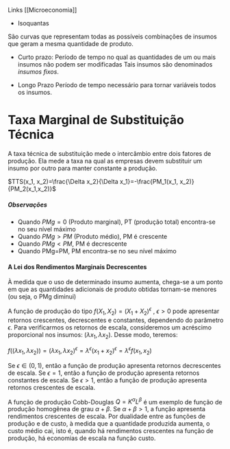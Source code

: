 Links [[Microeconomia]]

* Isoquantas

São curvas que representam todas as possíveis combinações de insumos que geram a mesma quantidade de produto.

* Curto prazo:
Período de tempo no qual as quantidades de um ou mais insumos não podem ser modificadas
Tais insumos são denominados _insumos fixos_.

- Longo Prazo
Período de tempo necessário para tornar variáveis todos os insumos.

# Taxa Marginal de Substituição Técnica
A taxa técnica de substituição mede o intercâmbio entre dois fatores de produção. Ela mede a taxa na qual as empresas devem substituir um insumo por outro para manter constante a produção.

$TTS(x_1, x_2)=\frac{\Delta x_2}{\Delta x_1}=-\frac{PM_1(x_1, x_2)}{PM_2(x_1,x_2)}$



##### Observações

- Quando $PMg=0$ (Produto marginal), PT (produção total) encontra-se no seu nível máximo
- Quando $PMg>PM$ (Produto médio), PM é crescente
- Quando $PMg<PM$, PM é decrescente
- Quando PMg=PM, PM encontra-se no seu nível máximo

#### A Lei dos Rendimentos Marginais Decrescentes

À medida que o uso de determinado insumo aumenta, chega-se a um ponto em que as quantidades adicionais de produto obtidas tornam-se menores (ou seja, o PMg diminui)


A função de produção do tipo $f(X_1, X_2)=(X_1+X_2) ^\epsilon$ , $\epsilon>0$ pode apresentar retornos crescentes, decrescentes e constantes, dependendo do parâmetro $\epsilon$.
Para verificarmos os retornos de escala, consideremos um acréscimo proporcional nos insumos: $(\lambda x_1, \lambda x_2)$. Desse modo, teremos:

$f((\lambda x_1, \lambda x_2))=(\lambda x_1, \lambda x_2)^\epsilon=\lambda^\epsilon(x_1+x_2)^\epsilon=\lambda^\epsilon f(x_1, x_2)$

Se $\epsilon \in (0,1)$, então a função de produção apresenta retornos decrescentes de escala.
Se $\epsilon=1$, então a função de produção apresenta retornos constantes de escala.
Se $\epsilon>1$, então a função de produção apresenta retornos crescentes de escala.

A função de produção Cobb-Douglas $Q=K^\alpha L^\beta$ é um exemplo de função de produção homogênea de grau $\alpha+\beta$.
Se $\alpha+\beta>1$, a função apresenta rendimentos crescentes de escala. Por dualidade entre as funções de produção e de custo, à medida que a quantidade produzida aumenta, o custo médio cai, isto é, quando há rendimentos crescentes na função de produção, há economias de escala na função custo.